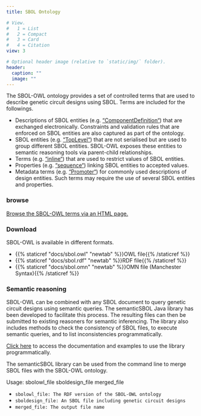 ```yaml
---
title: SBOL Ontology

# View.
#   1 = List
#   2 = Compact
#   3 = Card
#   4 = Citation
view: 3

# Optional header image (relative to `static/img/` folder).
header:
  caption: ""
  image: ""
---
```


The SBOL-OWL ontology provides a set of controlled terms that are used to describe genetic circuit designs using SBOL. Terms are included for the followings.

* Descriptions of SBOL entities (e.g. [“ComponentDefinition“](https://dissys.github.io/sbol-owl/sbol-owl.html#ComponentDefinition)) that are exchanged electronically. Constraints and validation rules that are enforced on SBOL entities are also captured as part of the ontology.
* SBOL entities (e.g. [“TopLevel“](https://dissys.github.io/sbol-owl/sbol-owl.html#TopLevel)) that are not serialised but are used to group different SBOL entities. SBOL-OWL exposes these entities to semantic reasoning tools via parent-child relationships.
* Terms (e.g. [“inline“](https://dissys.github.io/sbol-owl/sbol-owl.html#inline)) that are used to restrict values of SBOL entities.
* Properties (e.g. [“sequence“](https://dissys.github.io/sbol-owl/sbol-owl.html#sequence)) linking SBOL entities to accepted values.
* Metadata terms (e.g. [“Promoter“](https://dissys.github.io/sbol-owl/sbol-owl.html#Promoter)) for commonly used descriptions of design entities. Such terms may require the use of several SBOL entities and properties.

### browse

[Browse the SBOL-OWL terms via an HTML page.](https://dissys.github.io/sbol-owl/sbol-owl.html)

### Download

SBOL-OWL is available in different formats.

* {{% staticref "docs/sbol.owl" "newtab" %}}OWL file{{% /staticref %}}
* {{% staticref "docs/sbol.rdf" "newtab" %}}RDF file{{% /staticref %}}
* {{% staticref "docs/sbol.omn" "newtab" %}}OMN file (Manchester Syntax){{% /staticref %}}

### Semantic reasoning

SBOL-OWL can be combined with any SBOL document to query genetic circuit designs using semantic queries. The semanticSBOL Java library has been developed to facilitate this process. The resulting files can then be submitted to existing reasoners for semantic inferencing. The library also includes methods to check the consistency of SBOL files, to execute semantic queries, and to list inconsistencies programmatically.

[Click here](https://github.com/dissys/sbol-owl) to access the documentation and examples to use the library programmatically.

The semanticSBOL library can be used from the command line to merge SBOL files with the SBOL-OWL ontology.

Usage: sbolowl_file sboldesign_file merged_file

* `sbolowl_file: The RDF version of the SBOL-OWL ontology`
* `sboldesign_file: An SBOL file including genetic circuit designs`
* `merged_file: The output file name`